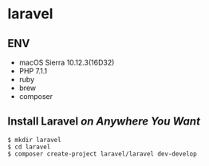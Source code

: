 # laravel

## ENV
- macOS Sierra 10.12.3(16D32)
- PHP 7.1.1
- ruby
- brew
- composer

## Install Laravel *on Anywhere You Want*
    
    $ mkdir laravel
    $ cd laravel
    $ composer create-project laravel/laravel dev-develop
